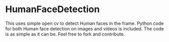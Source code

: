 # HumanFaceDetection

This uses simple open cv to detect Human faces in the frame.
Python code for both Human face detection on images and videos is included.
The code is as simple as it can be.
Feel free to fork and contribute.
